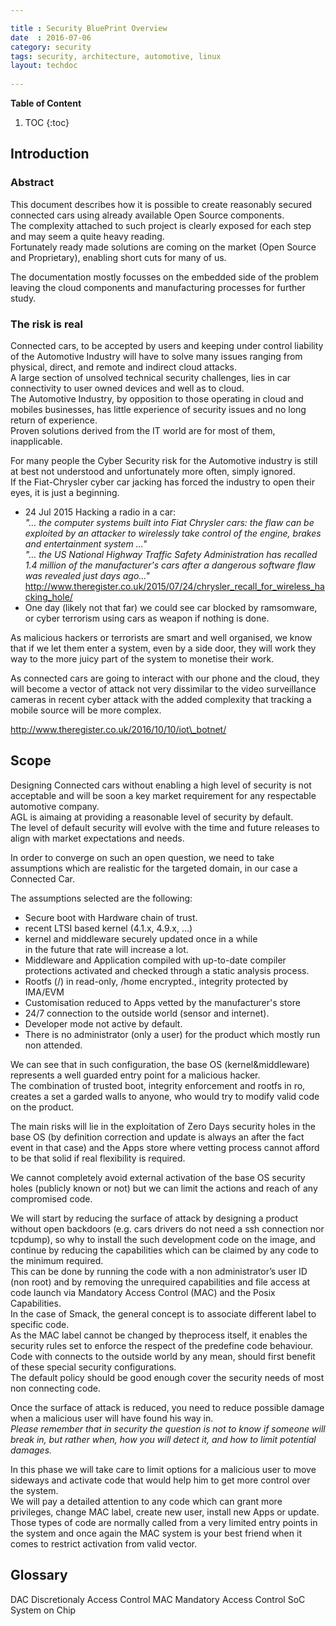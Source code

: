 ```yaml
---

title : Security BluePrint Overview
date  : 2016-07-06
category: security
tags: security, architecture, automotive, linux
layout: techdoc 
 
---
```


**Table of Content**

1. TOC
{:toc}

## Introduction
### Abstract

This document describes how it is possible to create reasonably secured connected cars using already available Open Source components.  
The complexity attached to such project is clearly exposed for each step and may seem a quite heavy reading.  
Fortunately ready made solutions are coming on the market (Open Source and Proprietary), enabling short cuts for many of us.

The documentation mostly focusses on the embedded side of the problem leaving the cloud components and manufacturing processes for further study.

### The risk is real

Connected cars, to be accepted by users and keeping under control liability of the Automotive Industry will have to solve many issues ranging from physical, direct, and remote and indirect cloud attacks.  
A large section of unsolved technical security challenges, lies in car connectivity to user owned devices and well as to cloud.  
The Automotive Industry, by opposition to those operating in cloud and mobiles businesses, has little experience of security issues and no long return of experience.  
Proven solutions derived from the IT world are for most of them, inapplicable.

For many people the Cyber Security risk for the Automotive industry is still at best not understood and unfortunately more often, simply ignored.  
If the Fiat-Chrysler cyber car jacking has forced the industry to open their eyes, it is just a beginning.

-   24 Jul 2015 Hacking a radio in a car:  
    *"… the computer systems built into Fiat Chrysler cars: the flaw can
    be exploited by an attacker to wirelessly take control of the
    engine, brakes and entertainment system ..."  
    "… the US National Highway Traffic Safety Administration has
    recalled 1.4 million of the manufacturer's cars after a dangerous
    software flaw was revealed just days ago..."*  
    <http://www.theregister.co.uk/2015/07/24/chrysler_recall_for_wireless_hacking_hole/>
-   One day (likely not that far) we could see car blocked by
    ramsomware, or cyber terrorism using cars as weapon if nothing is
    done.  

As malicious hackers or terrorists are smart and well organised, we know 
that if we let them enter a system, even by a side door, they will work
they way to the more juicy part of the system to monetise their work.

As connected cars are going to interact with our phone and the cloud,
they will become a vector of attack not very dissimilar to the video
surveillance cameras in recent cyber attack with the added complexity
that tracking a mobile source will be more complex.

 http://www.theregister.co.uk/2016/10/10/iot\_botnet/

## Scope 
Designing Connected cars without enabling a high level of security is
not acceptable and will be soon a key market requirement for any
respectable automotive company.  
AGL is aimaing at providing a reasonable level of security by default.  
The level of default security will evolve with the time and future releases to align with market expectations and needs.

In order to converge on such an open question, we need to take
assumptions which are realistic for the targeted domain, in our case a
Connected Car.

The assumptions selected are the following:

-   Secure boot with Hardware chain of trust.
-   recent LTSI based kernel (4.1.x, 4.9.x, ...)
-   kernel and middleware securely updated once in a while  
    in the future that rate will increase a lot.
-   Middleware and Application compiled with up-to-date compiler
    protections activated and checked through a static analysis process.
-   Rootfs (/) in read-only, /home encrypted., integrity protected by
    IMA/EVM
-   Customisation reduced to Apps vetted by the manufacturer's store
-   24/7 connection to the outside world (sensor and internet).
-   Developer mode not active by default.
-   There is no administrator (only a user) for the product which mostly
    run non attended.

We can see that in such configuration, the base OS (kernel&middleware)
represents a well guarded entry point for a malicious hacker.  
The combination of trusted boot, integrity enforcement and rootfs in ro,
creates a set a garded walls to anyone, who would try to modify valid
code on the product.

The main risks will lie in the exploitation of Zero Days security holes
in the base OS (by definition correction and update is always an after
the fact event in that case) and the Apps store where vetting process
cannot afford to be that solid if real flexibility is required.

We cannot completely avoid external activation of the base OS security
holes (publicly known or not) but we can limit the actions and reach of
any compromised code.

We will start by reducing the surface of attack by designing a product
without open backdoors (e.g. cars drivers do not need a ssh connection
nor tcpdump), so why to install the such development code on the image,
and continue by reducing the capabilities which can be claimed by any
code to the minimum required.  
This can be done by running the code with a non administrator’s user ID 
(non root) and by removing the unrequired capabilities and file access 
at code launch via Mandatory Access Control (MAC) and the Posix Capabilities.  
In the case of Smack, the general concept is to associate different
label to specific code.  
As the MAC label cannot be changed by theprocess itself, it enables the security rules set to enforce the respect
of the predefine code behaviour.  
Code with connects to the outside world
by any mean, should first benefit of these special security
configurations.  
The default policy should be good enough cover the security needs of most non connecting code.

Once the surface of attack is reduced, you need to reduce possible
damage when a malicious user will have found his way in.  
*Please remember that in security the question is not to know if someone will
break in, but rather when, how you will detect it, and how to limit
potential damages.*

In this phase we will take care to limit options for a malicious user to
move sideways and activate code that would help him to get more control
over the system.  
We will pay a detailed attention to any code which can
grant more privileges, change MAC label, create new user, install new
Apps or update.  
Those types of code are normally called from a very
limited entry points in the system and once again the MAC system is your
best friend when it comes to restrict activation from valid vector.


## Glossary

DAC Discretionaly Access Control
MAC Mandatory Access Control
SoC System on Chip



